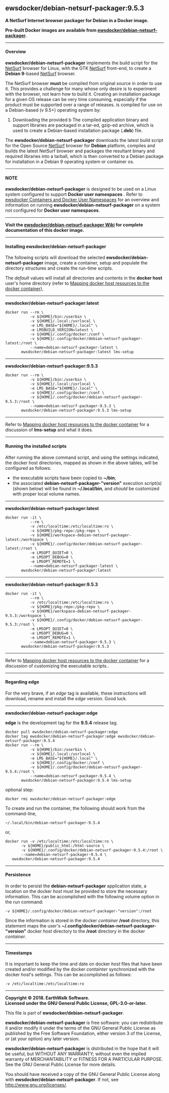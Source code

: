## ewsdocker/debian-netsurf-packager:9.5.3  
**A NetSurf Internet browser packager for Debian in a Docker image.**  

**Pre-built Docker images are available from [ewsdocker/debian-netsurf-packager](https://hub.docker.com/r/ewsdocker/debian-netsurf-packager).**  

____  
#### Overview  
**ewsdocker/debian-netsurf-packager** implements the build script for the 
[NetSurf](http://www.netsurf-browser.org/) browser for Linux, with the GTK 
[NetSurf](http://www.netsurf-browser.org/) front-end, to create a <b>Debian 9</b>-based [NetSurf](http://www.netsurf-browser.org/) browser.  

The NetSurf browser <b>must</b> be compiled from original source in order to use it.  This provides a challenge for many whose only desire is to experiment with the browser, not learn how to build it. Creating an installation package for a given OS release can be very time consuming, especially if the product must be supported over a range of releases. is compiled for use on a Debian-based (v 9.5+) operating system by:  
1. Downloading the provided b
The compiled application binary and support libraries are packaged in a tar-ed, gzip-ed archive, which is used to create a Debian-based installation package (<b>.deb</b>) file. 

The **ewsdocker/debian-netsurf-packager** downloads the latest build script for the Open Source [NetSurf](http://www.netsurf-browser.org/) browser for <b>Debian</b> platform, compiles and builds the latest NetSurf browser and packages the resultant binary and required libraries into a tarball, which is then converted to a Debian package for installation in a Debian 9 operating system or container os.  

____  
#### NOTE  
**ewsdocker/debian-netsurf-packager** is designed to be used on a Linux system configured to support **Docker user namespaces** .  Refer to [ewsdocker Containers and Docker User Namespaces](https://github.com/ewsdocker/ewsdocker.github.io/wiki/UserNS-Overview) for an overview and information on running **ewsdocker/debian-netsurf-packager** on a system not configured for **Docker user namespaces**.
____  

**Visit the [ewsdocker/debian-netsurf-packager Wiki](https://github.com/ewsdocker/debian-netsurf-packager/wiki/QuickStart) for complete documentation of this docker image.**  
____  

#### Installing ewsdocker/debian-netsurf-packager  

The following scripts will download the selected **ewsdocker/debian-netsurf-packager** image, create a container, setup and populate the directory structures and create the run-time scripts.  

The _default_ values will install all directories and contents in the **docker host** user's home directory (refer to [Mapping docker host resources to the docker container](https://github.com/ewsdocker/debian-netsurf-packager/wiki/QuickStart#mapping)),  

____  
**ewsdocker/debian-netsurf-packager:latest**  
  
    docker run --rm \
               -v ${HOME}/bin:/userbin \
               -v ${HOME}/.local:/usrlocal \
               -e LMS_BASE="${HOME}/.local" \
               -e LMSBUILD_VERSION=latest \
               -v ${HOME}/.config/docker:/conf \
               -v ${HOME}/.config/docker/debian-netsurf-packager-latest:/root \
               --name=debian-netsurf-packager-latest \
           ewsdocker/debian-netsurf-packager:latest lms-setup  

____  
**ewsdocker/debian-netsurf-packager:9.5.3**  
  
    docker run --rm \
               -v ${HOME}/bin:/userbin \
               -v ${HOME}/.local:/usrlocal \
               -e LMS_BASE="${HOME}/.local" \
               -v ${HOME}/.config/docker:/conf \
               -v ${HOME}/.config/docker/debian-netsurf-packager-9.5.3:/root \
               --name=debian-netsurf-packager-9.5.3 \
           ewsdocker/debian-netsurf-packager:9.5.3 lms-setup  

____  
Refer to [Mapping docker host resources to the docker container](https://github.com/ewsdocker/debian-netsurf-packager/wiki/QuickStart#mapping) for a discussion of **lms-setup** and what it does.  

____  
#### Running the installed scripts  

After running the above command script, and using the settings indicated, the docker host directories, mapped as shown in the above tables, will be configured as follows:

+ the executable scripts have been copied to **~/bin**;  
+ the associated **debian-netsurf-packager-"version"** execution script(s) (shown below) will be found in **~/.local/bin**, and _should_ be customized with proper local volume names.  

____  
**ewsdocker/debian-netsurf-packager:latest**
  
    docker run -it \
               --rm \
               -v /etc/localtime:/etc/localtime:ro \
               -v ${HOME}/pkg-repo:/pkg-repo \
               -v ${HOME}/workspace-debian-netsurf-packager-latest:/workspace \
               -v ${HOME}/.config/docker/debian-netsurf-packager-latest:/root \
               -e LMSOPT_QUIET=0 \
               -e LMSOPT_DEBUG=0 \
               -e LMSOPT_REMOTE=1 \
               --name=debian-netsurf-packager-latest \
           ewsdocker/debian-netsurf-packager:latest  

____  
**ewsdocker/debian-netsurf-packager:9.5.3**
  
    docker run -it \
               --rm \
               -v /etc/localtime:/etc/localtime:ro \
               -v ${HOME}/pkg-repo:/pkg-repo \
               -v ${HOME}/workspace-debian-netsurf-packager-9.5.3:/workspace \
               -v ${HOME}/.config/docker/debian-netsurf-packager-9.5.3:/root \
               -e LMSOPT_QUIET=0 \
               -e LMSOPT_DEBUG=0 \
               -e LMSOPT_REMOTE=1 \
               --name=debian-netsurf-packager-9.5.3 \
           ewsdocker/debian-netsurf-packager:9.5.3  

____  
Refer to [Mapping docker host resources to the docker container](https://github.com/ewsdocker/debian-netsurf-packager/wiki/QuickStart#mapping) for a discussion of customizing the executable scripts..  

____  
#### Regarding edge  

For the very brave, if an _edge_ tag is available, these instructions will download, rename and install the _edge_ version.  Good luck.  

____  
**ewsdocker/debian-netsurf-packager:edge**  

**edge** is the development tag for the **9.5.4** release tag.

    docker pull ewsdocker/debian-netsurf-packager:edge
    docker tag ewsdocker/debian-netsurf-packager:edge ewsdocker/debian-netsurf-packager:9.5.4
    docker run --rm \
               -v ${HOME}/bin:/userbin \
               -v ${HOME}/.local:/usrlocal \
               -e LMS_BASE="${HOME}/.local" \
               -v ${HOME}/.config/docker:/conf \
               -v ${HOME}/.config/docker/debian-netsurf-packager-9.5.4:/root \
               --name=debian-netsurf-packager-9.5.4 \
           ewsdocker/debian-netsurf-packager:9.5.4 lms-setup  

optional step:

    docker rmi ewsdocker/debian-netsurf-packager:edge  

To create and run the container, the following should work from the command-line, 

    ~/.local/bin/debian-netsurf-packager-9.5.4  

or,  

    docker run -v /etc/localtime:/etc/localtime:ro \
           -v ${HOME}/public_html:/html-source \
           -v ${HOME}/.config/docker/debian-netsurf-packager-9.5.4:/root \
           --name=debian-netsurf-packager-9.5.4 \
       ewsdocker/debian-netsurf-packager:9.5.4    

____  
#### Persistence  
In order to persist the **debian-netsurf-packager** application state, a location on the docker _host_ must be provided to store the necessary information.  This can be accomplished with the following volume option in the run command:

    -v ${HOME}/.config/docker/debian-netsurf-packager-"version":/root  

Since the information is stored in the docker _container_ **/root** directory, this statement maps the user's **~/.config/docker/debian-netsurf-packager-"version"** docker _host_ directory to the **/root** directory in the docker _container_.  

____  
#### Timestamps  
It is important to keep the time and date on docker _host_ files that have been created and/or modified by the docker _containter_ synchronized with the docker _host_'s settings. This can be accomplished as follows:

    -v /etc/localtime:/etc/localtime:ro  

____  
**Copyright © 2018. EarthWalk Software.**  
**Licensed under the GNU General Public License, GPL-3.0-or-later.**  

This file is part of **ewsdocker/debian-netsurf-packager**.  

**ewsdocker/debian-netsurf-packager** is free software: you can redistribute 
it and/or modify it under the terms of the GNU General Public License 
as published by the Free Software Foundation, either version 3 of the 
License, or (at your option) any later version.  

**ewsdocker/debian-netsurf-packager** is distributed in the hope that it will 
be useful, but WITHOUT ANY WARRANTY; without even the implied warranty 
of MERCHANTABILITY or FITNESS FOR A PARTICULAR PURPOSE.  See the
GNU General Public License for more details.  

You should have received a copy of the GNU General Public License
along with **ewsdocker/debian-netsurf-packager**.  If not, see 
<http://www.gnu.org/licenses/>.  

